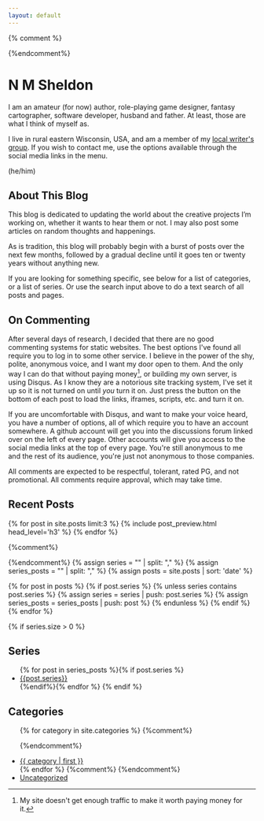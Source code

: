 ```yaml
---
layout: default
---
```


{% comment %}
<!---
TODO: Next:
[ ] Comments - One problem with 'issues' is that I have to create the issue, and if there are never any comments then there's no need for an issue. Not to mention, it requires logging in to Github, doesn't it? I need some way of doing anyonymous comments. How does the blogger stuff do that?
    * Okay, here's the plan:
      * Set up a "comments" panel at the bottom of each post, it contains:
        * a button to load disquss with a warning that this loads disquss, which can track you, but it's the only way to comment anonymously (with moderation).
        * a button to click if you don't want to load disquss, which will give you a bunch of other ideas for contacting me, including the social media and the discussion page. Unfortunately, I don't have any other way to handle anonymous comments, but with disquss.
[ ] Custom 404 page?

FUTURE: I'm seriously contemplating rewriting this whole thing in a language I know just to get rid of the ruby configuration files and other weirdness such as automatically creating style.css even when I want something else. A rust-based site builder would be nice, but I need my own templating language.
 -->
{%endcomment%}

# N M Sheldon

I am an amateur (for now) author, role-playing game designer, fantasy cartographer, software developer, husband and father. At least, those are what I think of myself as.

I live in rural eastern Wisconsin, USA, and am a member of my [local writer's group](<https://fdlw.wordpress.com/>). If you wish to contact me, use the options available through the social media links in the menu.

(he/him)

## About This Blog

This blog is dedicated to updating the world about the creative projects I’m working on, whether it wants to hear them or not. I may also post some articles on random thoughts and happenings.

As is tradition, this blog will probably begin with a burst of posts over the next few months, followed by a gradual decline until it goes ten or twenty years without anything new.

If you are looking for something specific, see below for a list of categories, or a list of series. Or use the search input above to do a text search of all posts and pages.

## On Commenting

After several days of research, I decided that there are no good commenting systems for static websites. The best options I've found all require you to log in to some other service. I believe in the power of the shy, polite, anonymous voice, and I want my door open to them. And the only way I can do that without paying money[^1], or building my own server, is using Disqus. As I know they are a notorious site tracking system, I've set it up so it is not turned on until *you* turn it on. Just press the button on the bottom of each post to load the links, iframes, scripts, etc. and turn it on.

If you are uncomfortable with Disqus, and want to make your voice heard, you have a number of options, all of which require you to have an account somewhere. A github account will get you into the discussions forum linked over on the left of every page. Other accounts will give you access to the social media links at the top of every page. You're still anonymous to me and the rest of its audience, you're just not anonymous to those companies.

All comments are expected to be respectful, tolerant, rated PG, and not promotional. All comments require approval, which may take time.

[^1]: My site doesn't get enough traffic to make it worth paying money for it.

## Recent Posts

{% for post in site.posts limit:3 %}
{% include post_preview.html head_level='h3' %}
{% endfor %}

{%comment%}
<!-- Generate links to first page of series 
https://www.ayush.nz/2022/02/creating-article-series-posts-navigation-jekyll
-->
{%endcomment%}
{% assign series = "" | split: "," %}
{% assign series_posts = "" | split: "," %}
{% assign posts = site.posts | sort: 'date' %}


{% for post in posts %}
    {% if post.series %}
        {% unless series contains post.series %}
        {% assign series = series | push: post.series %}
        {% assign series_posts = series_posts | push: post %}
        {% endunless %}
    {% endif %}
{% endfor %}

{% if series.size > 0 %}
## Series

<ul>
{% for post in series_posts %}{% if post.series %}
<li><a href="{{site.baseurl}}/series/{{post.series}}">{{post.series}}</a></li>
{%endif%}{% endfor %}
{% endif %}
</ul>

## Categories

<ul>

{% for category in site.categories %} 
{%comment%}
<!-- Apparently site.categories is an array of tuples, with the category name followed by all of the actual content in that category, hence why we need to use the | first filter. -->
{%endcomment%}
  <li><a href="{{ site.baseurl }}/categories/{{category | first }}.html" name="{{ category | first }}">{{ category | first }}</a></li>
{% endfor %}
{%comment%}
<!-- FUTURE: Delete this if I ever get rid of the uncategorized posts -->
{%endcomment%}
  <li><a href="{{ site.baseurl }}/categories/Uncategorized.html" name="uncategorized">Uncategorized</a></li>
</ul>


